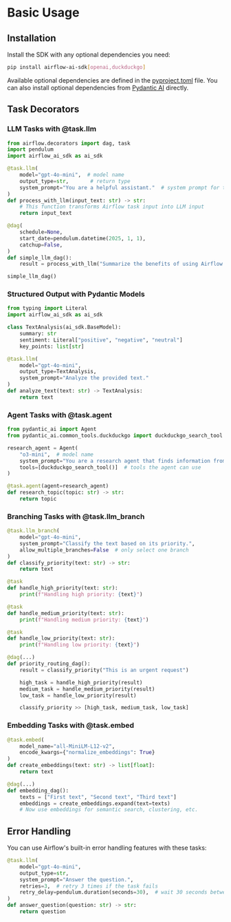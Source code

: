 # Basic Usage

## Installation

Install the SDK with any optional dependencies you need:

```bash
pip install airflow-ai-sdk[openai,duckduckgo]
```

Available optional dependencies are defined in the [pyproject.toml](https://github.com/astronomer/airflow-ai-sdk/blob/main/pyproject.toml#L17) file. You can also install optional dependencies from [Pydantic AI](https://ai.pydantic.dev/install/) directly.

## Task Decorators

### LLM Tasks with @task.llm

```python
from airflow.decorators import dag, task
import pendulum
import airflow_ai_sdk as ai_sdk

@task.llm(
    model="gpt-4o-mini",  # model name
    output_type=str,       # return type
    system_prompt="You are a helpful assistant."  # system prompt for the LLM
)
def process_with_llm(input_text: str) -> str:
    # This function transforms Airflow task input into LLM input
    return input_text

@dag(
    schedule=None,
    start_date=pendulum.datetime(2025, 1, 1),
    catchup=False,
)
def simple_llm_dag():
    result = process_with_llm("Summarize the benefits of using Airflow with LLMs.")

simple_llm_dag()
```

### Structured Output with Pydantic Models

```python
from typing import Literal
import airflow_ai_sdk as ai_sdk

class TextAnalysis(ai_sdk.BaseModel):
    summary: str
    sentiment: Literal["positive", "negative", "neutral"]
    key_points: list[str]

@task.llm(
    model="gpt-4o-mini",
    output_type=TextAnalysis,
    system_prompt="Analyze the provided text."
)
def analyze_text(text: str) -> TextAnalysis:
    return text
```

### Agent Tasks with @task.agent

```python
from pydantic_ai import Agent
from pydantic_ai.common_tools.duckduckgo import duckduckgo_search_tool

research_agent = Agent(
    "o3-mini",  # model name
    system_prompt="You are a research agent that finds information from the web.",
    tools=[duckduckgo_search_tool()]  # tools the agent can use
)

@task.agent(agent=research_agent)
def research_topic(topic: str) -> str:
    return topic
```

### Branching Tasks with @task.llm_branch

```python
@task.llm_branch(
    model="gpt-4o-mini",
    system_prompt="Classify the text based on its priority.",
    allow_multiple_branches=False  # only select one branch
)
def classify_priority(text: str) -> str:
    return text

@task
def handle_high_priority(text: str):
    print(f"Handling high priority: {text}")

@task
def handle_medium_priority(text: str):
    print(f"Handling medium priority: {text}")

@task
def handle_low_priority(text: str):
    print(f"Handling low priority: {text}")

@dag(...)
def priority_routing_dag():
    result = classify_priority("This is an urgent request")

    high_task = handle_high_priority(result)
    medium_task = handle_medium_priority(result)
    low_task = handle_low_priority(result)

    classify_priority >> [high_task, medium_task, low_task]
```

### Embedding Tasks with @task.embed

```python
@task.embed(
    model_name="all-MiniLM-L12-v2",
    encode_kwargs={"normalize_embeddings": True}
)
def create_embeddings(text: str) -> list[float]:
    return text

@dag(...)
def embedding_dag():
    texts = ["First text", "Second text", "Third text"]
    embeddings = create_embeddings.expand(text=texts)
    # Now use embeddings for semantic search, clustering, etc.
```

## Error Handling

You can use Airflow's built-in error handling features with these tasks:

```python
@task.llm(
    model="gpt-4o-mini",
    output_type=str,
    system_prompt="Answer the question.",
    retries=3,  # retry 3 times if the task fails
    retry_delay=pendulum.duration(seconds=30),  # wait 30 seconds between retries
)
def answer_question(question: str) -> str:
    return question
```
